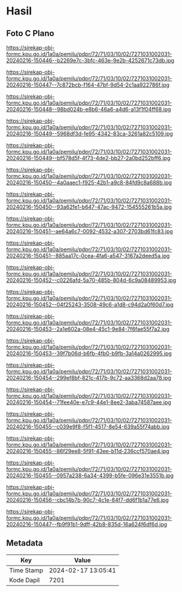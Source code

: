 # Hasil

## Foto C Plano

https://sirekap-obj-formc.kpu.go.id/1a0a/pemilu/pdpr/72/71/03/10/02/7271031002031-20240216-150446--b2269e7c-3bfc-463e-9e2b-4252671c73db.jpg

https://sirekap-obj-formc.kpu.go.id/1a0a/pemilu/pdpr/72/71/03/10/02/7271031002031-20240216-150447--7c872bcb-f164-47bf-9d54-2c1aa922786f.jpg

https://sirekap-obj-formc.kpu.go.id/1a0a/pemilu/pdpr/72/71/03/10/02/7271031002031-20240216-150448--98bd024b-e8b6-46a6-a4d6-a13f1f04ff68.jpg

https://sirekap-obj-formc.kpu.go.id/1a0a/pemilu/pdpr/72/71/03/10/02/7271031002031-20240216-150449--5968df3d-fe95-4342-83ca-3261a82c5109.jpg

https://sirekap-obj-formc.kpu.go.id/1a0a/pemilu/pdpr/72/71/03/10/02/7271031002031-20240216-150449--bf578d5f-4f73-4de2-bb27-2a0bd252bff6.jpg

https://sirekap-obj-formc.kpu.go.id/1a0a/pemilu/pdpr/72/71/03/10/02/7271031002031-20240216-150450--4a0aaec1-f925-42b1-a9c8-84fd9c8a688b.jpg

https://sirekap-obj-formc.kpu.go.id/1a0a/pemilu/pdpr/72/71/03/10/02/7271031002031-20240216-150450--93a62fe1-b647-47ac-9472-154555261b5a.jpg

https://sirekap-obj-formc.kpu.go.id/1a0a/pemilu/pdpr/72/71/03/10/02/7271031002031-20240216-150451--ae64a6c7-0092-4532-a307-2703bd61fc83.jpg

https://sirekap-obj-formc.kpu.go.id/1a0a/pemilu/pdpr/72/71/03/10/02/7271031002031-20240216-150451--885aa17c-0cea-4fa6-a547-3167a2deed5a.jpg

https://sirekap-obj-formc.kpu.go.id/1a0a/pemilu/pdpr/72/71/03/10/02/7271031002031-20240216-150452--c0226afd-5a70-485b-804d-6c9a08489953.jpg

https://sirekap-obj-formc.kpu.go.id/1a0a/pemilu/pdpr/72/71/03/10/02/7271031002031-20240216-150452--04f25243-3508-49c6-a1d8-c94d2a0f60d7.jpg

https://sirekap-obj-formc.kpu.go.id/1a0a/pemilu/pdpr/72/71/03/10/02/7271031002031-20240216-150453--2a1e602a-08e4-45c1-9e84-7f6fae55f7a2.jpg

https://sirekap-obj-formc.kpu.go.id/1a0a/pemilu/pdpr/72/71/03/10/02/7271031002031-20240216-150453--39f7b06d-b6fb-4fb0-b9fb-3a14a0262995.jpg

https://sirekap-obj-formc.kpu.go.id/1a0a/pemilu/pdpr/72/71/03/10/02/7271031002031-20240216-150454--299ef8bf-821c-417b-9c72-aa3368d2aa78.jpg

https://sirekap-obj-formc.kpu.go.id/1a0a/pemilu/pdpr/72/71/03/10/02/7271031002031-20240216-150454--71fee40e-e7c9-44e1-8ee2-3aba74587aee.jpg

https://sirekap-obj-formc.kpu.go.id/1a0a/pemilu/pdpr/72/71/03/10/02/7271031002031-20240216-150455--c039e9f8-f5f1-4517-8e54-639a55f74abb.jpg

https://sirekap-obj-formc.kpu.go.id/1a0a/pemilu/pdpr/72/71/03/10/02/7271031002031-20240216-150455--86f29ee8-5f91-43ee-b11d-236ccf570ae4.jpg

https://sirekap-obj-formc.kpu.go.id/1a0a/pemilu/pdpr/72/71/03/10/02/7271031002031-20240216-150455--0957a238-6a34-4399-b5fe-096e31e3551b.jpg

https://sirekap-obj-formc.kpu.go.id/1a0a/pemilu/pdpr/72/71/03/10/02/7271031002031-20240216-150456--cbc14b7b-90c7-4c1e-84f7-dd6f1b1a77e6.jpg

https://sirekap-obj-formc.kpu.go.id/1a0a/pemilu/pdpr/72/71/03/10/02/7271031002031-20240216-150447--fb9f91b1-9dff-42b8-835d-16a624f6df6d.jpg


## Metadata

| Key        | Value               |
| ---------- | ------------------- |
| Time Stamp | 2024-02-17 13:05:41 |
| Kode Dapil | 7201                |



